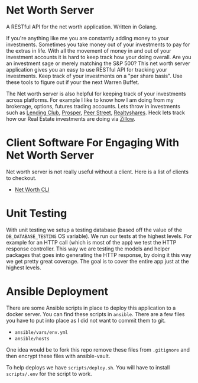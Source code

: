 # Net Worth Server

A RESTful API for the net worth application. Written in Golang. 

If you're anything like me you are constantly adding money to your investments. Sometimes you take money out of your investments to pay for the extras in life. With all the movement of money in and out of your investment accounts it is hard to keep track how your doing overall. Are you an investment sage or merely matching the S&P 500? This net worth server application gives you an easy to use RESTful API for tracking your investments. Keep track of your investments on a "per share basis". Use these tools to figure out if your the next Warren Buffet.

The Net worth server is also helpful for keeping track of your investments across platforms. For example I like to know how I am doing from my brokerage, options, futures trading accounts. Lets throw in investments such as [Lending Club](https://www.lendingclub.com/), [Prosper](https://www.prosper.com), [Peer Street](https://www.peerstreet.com), [Realtyshares](https://www.realtyshares.com/). Heck lets track how our Real Estate investments are doing via [Zillow](https://www.zillow.com/). 

# Client Software For Engaging With Net Worth Server

Net worth server is not really useful without a client. Here is a list of clients to checkout. 

* [Net Worth CLI](https://github.com/optionscafe/net-worth-cli)

# Unit Testing 

With unit testing we setup a testing database (based off the value of the ```DB_DATABASE_TESTING``` OS variable). We run our tests at the highest levels. For example for an HTTP call (which is most of the app) we test the HTTP response controller. This way we are testing the models and helper packages that goes into generating the HTTP response, by doing it this way we get pretty great coverage. The goal is to cover the entire app just at the highest levels.  

# Ansible Deployment 

There are some Ansible scripts in place to deploy this application to a docker server. You can find these scripts in ```ansible```. There are a few files you have to put into place as I did not want to commit them to git.

* ```ansible/vars/env.yml```
* ```ansible/hosts```

One idea would be to fork this repo remove these files from ```.gitignore``` and then encrypt these files with ansible-vault. 

To help deploys we have ```scripts/deploy.sh```. You will have to install ```scripts/.env``` for the script to work. 
